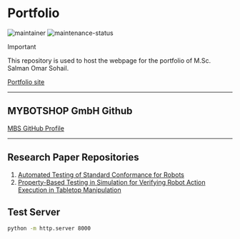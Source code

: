 # Portfolio
![maintainer](https://img.shields.io/badge/Maintainer-Salman-blue)
![maintenance-status](https://img.shields.io/badge/Maintenance-passively--maintained-yellowgreen.svg)

> [!IMPORTANT]
> This repository is used to host the webpage for the portfolio of M.Sc. Salman Omar Sohail.

[Portfolio site](https://sohail1996.github.io/Salman-Omar-Sohail/index.html)

---

## MYBOTSHOP GmbH Github

[MBS GitHub Profile](https://github.com/SOHAILMBS)

---

## Research Paper Repositories

1. [Automated Testing of Standard Conformance for Robots](https://github.com/SOHAIL1996/property_based_tester)
2. [Property-Based Testing in Simulation for Verifying Robot Action Execution in Tabletop Manipulation](https://github.com/SOHAIL1996/Automatic_Test_Generation_For_Robot_Self_Examination)


## Test Server

```bash
python -m http.server 8000
```